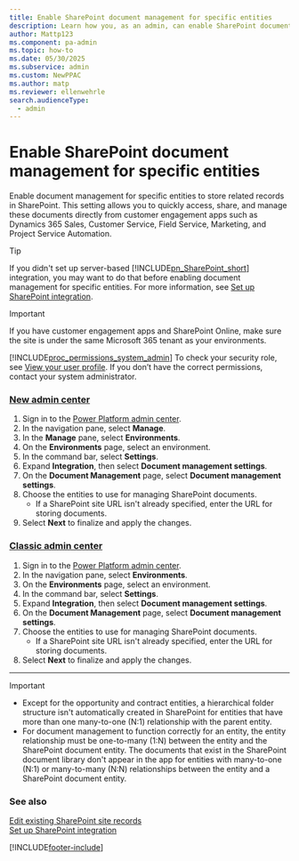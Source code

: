 ```yaml
---
title: Enable SharePoint document management for specific entities
description: Learn how you, as an admin, can enable SharePoint document management for specific entities
author: Mattp123
ms.component: pa-admin
ms.topic: how-to
ms.date: 05/30/2025
ms.subservice: admin
ms.custom: NewPPAC
ms.author: matp
ms.reviewer: ellenwehrle
search.audienceType: 
  - admin
---
```

# Enable SharePoint document management for specific entities

Enable document management for specific entities to store related records in SharePoint. This setting allows you to quickly access, share, and manage these documents directly from customer engagement apps such as Dynamics 365 Sales, Customer Service, Field Service, Marketing, and Project Service Automation.

> [!TIP]
> If you didn't set up server-based [!INCLUDE[pn_SharePoint_short](../includes/pn-sharepoint-short.md)] integration, you may want to do that before enabling document management for specific entities. For more information, see [Set up SharePoint integration](set-up-sharepoint-integration.md).

> [!IMPORTANT]
> If you have customer engagement apps and SharePoint Online, make sure the site is under the same Microsoft 365 tenant as your environments.
  
[!INCLUDE[proc_permissions_system_admin](../includes/proc-permissions-system-admin.md)] To check your security role, see [View your user profile](/powerapps/user/view-your-user-profile). If you don’t have the correct permissions, contact your system administrator.

### [New admin center](#tab/new)
1. Sign in to the [Power Platform admin center](https://admin.powerplatform.microsoft.com/).
1. In the navigation pane, select **Manage**.
1. In the **Manage** pane, select **Environments**.
1. On the **Environments** page, select an environment.
1. In the command bar, select **Settings**. 
1. Expand **Integration**, then select **Document management settings**.
1. On the **Document Management** page, select **Document management settings**.
1. Choose the entities to use for managing SharePoint documents.
   - If a SharePoint site URL isn't already specified, enter the URL for storing documents. 
1. Select **Next** to finalize and apply the changes. 
 
### [Classic admin center](#tab/classic)
1. Sign in to the [Power Platform admin center](https://admin.powerplatform.microsoft.com/).
1. In the navigation pane, select **Environments**.
1. On the **Environments** page, select an environment.
1. In the command bar, select **Settings**.  
1. Expand **Integration**, then select **Document management settings**.
1. On the **Document Management** page, select **Document management settings**.
1. Choose the entities to use for managing SharePoint documents.
   - If a SharePoint site URL isn't already specified, enter the URL for storing documents. 
1. Select **Next** to finalize and apply the changes. 
---
 
> [!IMPORTANT]
> - Except for the opportunity and contract entities, a hierarchical folder structure isn't automatically created in SharePoint for entities that have more than one many-to-one (N:1) relationship with the parent entity.
> - For document management to function correctly for an entity, the entity relationship must be one-to-many (1:N) between the entity and the SharePoint document entity. The documents that exist in the SharePoint document library don't appear in the app for entities with many-to-one (N:1) or many-to-many (N:N) relationships between the entity and a SharePoint document entity.

  
### See also  
 [Edit existing SharePoint site records](../admin/edit-existing-sharepoint-site-records.md)   
 [Set up SharePoint integration](set-up-sharepoint-integration.md)


[!INCLUDE[footer-include](../includes/footer-banner.md)]
